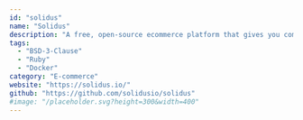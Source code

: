 ```yaml
---
id: "solidus"
name: "Solidus"
description: "A free, open-source ecommerce platform that gives you complete control over your store."
tags:
  - "BSD-3-Clause"
  - "Ruby"
  - "Docker"
category: "E-commerce"
website: "https://solidus.io/"
github: "https://github.com/solidusio/solidus"
#image: "/placeholder.svg?height=300&width=400"
---
```


